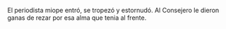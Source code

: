 El periodista miope entró, se tropezó y estornudó. Al Consejero le dieron ganas de rezar por esa
alma que tenia al frente.
